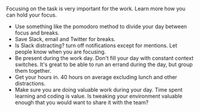 Focusing on the task is very important for the work.
Learn more how you can hold your focus.

* Use something like the pomodoro method to divide your day between focus and breaks.
* Save Slack, email and Twitter for breaks.
* Is Slack distracting? turn off notifications except for mentions. Let people know when you are focusing.
* Be present during the work day. Don't fill your day with constant context switches. It's great to be able to run an errand during the day, but group them together.
* Get your hours in. 40 hours on average excluding lunch and other distractions.
* Make sure you are doing valuable work during your day. Time spent learning and coding is value. Is tweaking your environment valuable enough that you would want to share it with the team?